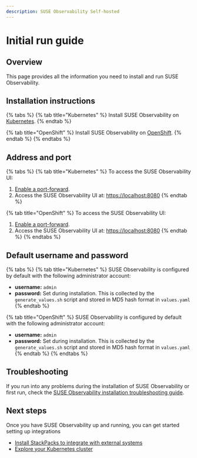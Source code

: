 ```yaml
---
description: SUSE Observability Self-hosted
---
```


# Initial run guide

## Overview

This page provides all the information you need to install and run SUSE Observability.

## Installation instructions

{% tabs %}
{% tab title="Kubernetes" %}
Install SUSE Observability on [Kubernetes](kubernetes_openshift/).
{% endtab %}

{% tab title="OpenShift" %}
Install SUSE Observability on [OpenShift](kubernetes_openshift/openshift_install.md).
{% endtab %}
{% endtabs %}

## Address and port

{% tabs %}
{% tab title="Kubernetes" %}
To access the SUSE Observability UI:

1. [Enable a port-forward](kubernetes_openshift/kubernetes_install.md#access-the-stackstate-ui).
2. Access the SUSE Observability UI at: [https://localhost:8080](https://localhost:8080)
{% endtab %}

{% tab title="OpenShift" %}
To access the SUSE Observability UI:

1. [Enable a port-forward](kubernetes_openshift/openshift_install.md#access-the-stackstate-ui).
2. Access the SUSE Observability UI at: [https://localhost:8080](https://localhost:8080)
{% endtab %}
{% endtabs %}

## Default username and password

{% tabs %}
{% tab title="Kubernetes" %}
SUSE Observability is configured by default with the following administrator account:

* **username:** `admin`
* **password:** Set during installation. This is collected by the `generate_values.sh` script and stored in MD5 hash format in `values.yaml`
{% endtab %}

{% tab title="OpenShift" %}
SUSE Observability is configured by default with the following administrator account:

* **username:** `admin`
* **password:** Set during installation. This is collected by the `generate_values.sh` script and stored in MD5 hash format in `values.yaml`
{% endtab %}
{% endtabs %}

## Troubleshooting

If you run into any problems during the installation of SUSE Observability or first run, check the [SUSE Observability installation troubleshooting guide](troubleshooting.md).

## Next steps

Once you have SUSE Observability up and running, you can get started setting up integrations

* [Install StackPacks to integrate with external systems](../../k8s-quick-start-guide.md)
* [Explore your Kubernetes cluster](../../use/views/k8s-views.md)

